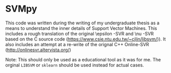 # SVMpy
This code was written during the writing of my undergraduate thesis as a means to understand the inner details of Support Vector Machines. This includes a rough translation of the original  \epsilon -SVR and \nu -SVR based on the C source code (https://www.csie.ntu.edu.tw/~cjlin/libsvm/)). It also includes an attempt at a re-write of the orignal C++ Online-SVR (http://onlinesvr.altervista.org/) 


Note: This should only be used as a educational tool as it was for me. The orginal `LIBSVM` or `sklearn`  should be used instead for actual cases.
